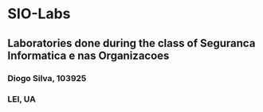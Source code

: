 # SIO-Labs

## Laboratories done during the class of Seguranca Informatica e nas Organizacoes

### Diogo Silva, 103925 
### LEI, UA
